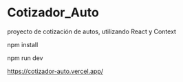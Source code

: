 # Cotizador_Auto
proyecto de cotización de autos, utilizando React y Context

npm install

npm run dev

https://cotizador-auto.vercel.app/
